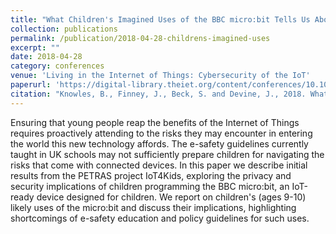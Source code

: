 ```yaml
---
title: "What Children's Imagined Uses of the BBC micro:bit Tells Us About Designing for their IoT Privacy, Security and Safety"
collection: publications
permalink: /publication/2018-04-28-childrens-imagined-uses
excerpt: ""
date: 2018-04-28
category: conferences
venue: 'Living in the Internet of Things: Cybersecurity of the IoT'
paperurl: 'https://digital-library.theiet.org/content/conferences/10.1049/cp.2018.0015'
citation: "Knowles, B., Finney, J., Beck, S. and Devine, J., 2018. What children's imagined uses of the BBC micro: bit tells us about designing for their IoT privacy, security and safety. <i>Living in the Internet of Things: Cybersecurity of the IoT.</i> IET."
---
```


Ensuring that young people reap the benefits of the Internet of Things requires proactively attending to the risks they may encounter in entering the world this new technology affords. The e-safety guidelines currently taught in UK schools may not sufficiently prepare children for navigating the risks that come with connected devices. In this paper we describe initial results from the PETRAS project IoT4Kids, exploring the privacy and security implications of children programming the BBC micro:bit, an IoT-ready device designed for children. We report on children's (ages 9-10) likely uses of the micro:bit and discuss their implications, highlighting shortcomings of e-safety education and policy guidelines for such uses.

